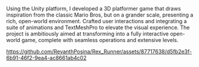 Using the Unity platform, I developed a 3D platformer game that draws inspiration from the classic Mario Bros, but on a grander scale, presenting a rich, open-world environment. Crafted user interactions and integrating a suite of animations and TextMeshPro to elevate the visual experience. The project is ambitiously aimed at transforming into a fully interactive open-world game, complete with seamless operations and extensive levels. 




https://github.com/RevanthPosina/Rex_Runner/assets/87717638/d5fb2e3f-6b91-46f2-9ea4-ac8661ab4c02

